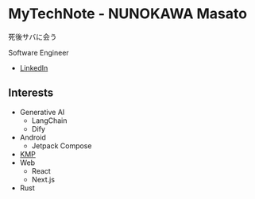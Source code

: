 # MyTechNote - NUNOKAWA Masato

死後サバに会う

Software Engineer

- [LinkedIn](https://www.linkedin.com/in/masato-nunokawa-271631317/)

## Interests

- Generative AI
  - LangChain
  - Dify
- Android
  - Jetpack Compose
- [KMP](kmp/)
- Web
  - React
  - Next.js
- Rust
